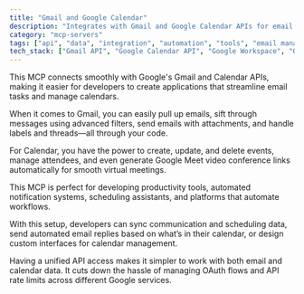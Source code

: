 ```yaml
---
title: "Gmail and Google Calendar"
description: "Integrates with Gmail and Google Calendar APIs for email management, search, sending with attachments, and calendar event handling with video conferencing."
category: "mcp-servers"
tags: ["api", "data", "integration", "automation", "tools", "email management", "calendar management", "video conferencing"]
tech_stack: ["Gmail API", "Google Calendar API", "Google Workspace", "OAuth 2.0", "REST APIs", "Google Meet"]
---
```


This MCP connects smoothly with Google's Gmail and Calendar APIs, making it easier for developers to create applications that streamline email tasks and manage calendars.

When it comes to Gmail, you can easily pull up emails, sift through messages using advanced filters, send emails with attachments, and handle labels and threads—all through your code.

For Calendar, you have the power to create, update, and delete events, manage attendees, and even generate Google Meet video conference links automatically for smooth virtual meetings.

This MCP is perfect for developing productivity tools, automated notification systems, scheduling assistants, and platforms that automate workflows.

With this setup, developers can sync communication and scheduling data, send automated email replies based on what’s in their calendar, or design custom interfaces for calendar management.

Having a unified API access makes it simpler to work with both email and calendar data. It cuts down the hassle of managing OAuth flows and API rate limits across different Google services.